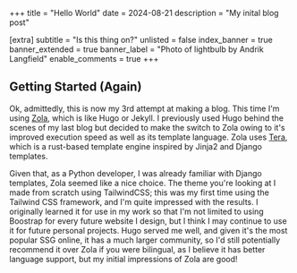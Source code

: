 +++
title = "Hello World"
date = 2024-08-21
description = "My inital blog post"

[extra]
subtitle = "Is this thing on?"
unlisted = false
index_banner = true
banner_extended = true
banner_label = "Photo of lightbulb by Andrik Langfield"
enable_comments = true
+++

## Getting Started (Again)
Ok, admittedly, this is now my 3rd attempt at making a blog. This time I'm using [Zola](https://www.getzola.org/), which is like Hugo or Jekyll. I previously used Hugo behind the scenes of my last blog but decided to make the switch to Zola owing to it's improved execution speed as well as its template language. Zola uses [Tera](https://keats.github.io/tera/), which is a rust-based template engine inspired by Jinja2 and Django templates.

Given that, as a Python developer, I was already familiar with Django templates, Zola seemed like a nice choice. The theme you're looking at I made from scratch using TailwindCSS; this was my first time using the Tailwind CSS framework, and I'm quite impressed with the results. I originally learned it for use in my work so that I'm not limited to using Boostrap for every future website I design, but I think I may continue to use it for future personal projects. Hugo served me well, and given it's the most popular SSG online, it has a much larger community, so I'd still potentially recommend it over Zola if you were bilingual, as I believe it has better language support, but my initial impressions of Zola are good!
